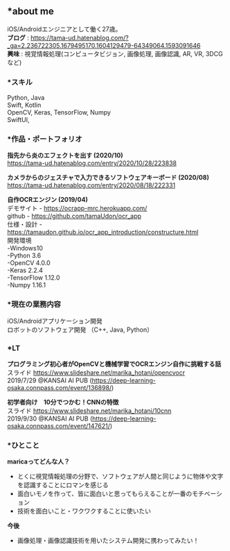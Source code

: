 ## *about me  
iOS/Androidエンジニアとして働く27歳。  
**ブログ** : https://tama-ud.hatenablog.com/?_ga=2.236722305.1679495170.1604129479-64349064.1593091646  
**興味** : 視覚情報処理(コンピュータビジョン, 画像処理, 画像認識, AR, VR, 3DCGなど)  
    
### *スキル  
Python, Java  
Swift, Kotlin  
OpenCV, Keras, TensorFlow, Numpy  
SwiftUI, 
  
### *作品・ポートフォリオ  

**指先から炎のエフェクトを出す (2020/10)**  
https://tama-ud.hatenablog.com/entry/2020/10/28/223838  

**カメラからのジェスチャで入力できるソフトウェアキーボード (2020/08)**  
https://tama-ud.hatenablog.com/entry/2020/08/18/222331  
  
**自作OCRエンジン (2019/04)**  
デモサイト - https://ocrapp-mrc.herokuapp.com/  
github - https://github.com/tamaUdon/ocr_app  
仕様・設計 -　https://tamaudon.github.io/ocr_app_introduction/constructure.html  
開発環境  
      -Windows10  
      -Python 3.6  
      -OpenCV 4.0.0  
      -Keras 2.2.4  
      -TensorFlow 1.12.0  
      -Numpy 1.16.1    
  
### *現在の業務内容
iOS/Androidアプリケーション開発  
ロボットのソフトウェア開発 （C++, Java, Python）
  
### *LT
**プログラミング初心者がOpenCVと機械学習でOCRエンジン自作に挑戦する話**   
スライド https://www.slideshare.net/marika_hotani/opencvocr  
2019/7/29 @KANSAI AI PUB (https://deep-learning-osaka.connpass.com/event/136898/)  
  
**初学者向け　10分でつかむ！CNNの特徴**   
スライド https://www.slideshare.net/marika_hotani/10cnn   
2019/9/30 @KANSAI AI PUB (https://deep-learning-osaka.connpass.com/event/147621/)  
  
  
### *ひとこと
**maricaってどんな人？**   
 - とくに視覚情報処理の分野で、ソフトウェアが人間と同じように物体や文字を認識することにロマンを感じる  
 - 面白いモノを作って、皆に面白いと思ってもらえることが一番のモチベーション  
 - 技術を面白いこと・ワクワクすることに使いたい  
    
 **今後**  
 - 画像処理・画像認識技術を用いたシステム開発に携わってみたい！  


